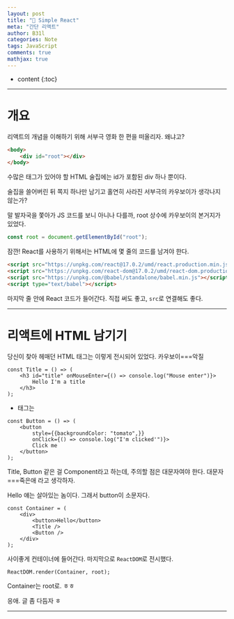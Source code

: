 ```yaml
---
layout: post
title: "💍 Simple React"
meta: "간단 리액트"
author: B31l
categories: Note
tags: JavaScript
comments: true
mathjax: true
---
```




* content
{:toc}
---

# 개요



리액트의 개념을 이해하기 위해 서부극 영화 한 편을 떠올리자. 왜냐고?

~~~html
<body>
    <div id="root"></div>
</body>
~~~

수많은 태그가 있어야 할 HTML 술집에는 id가 포함된 div 하나 뿐이다.

술집을 쓸어버린 뒤 쪽지 하나만 남기고 홀연히 사라진 서부극의 카우보이가 생각나지 않는가?

말 발자국을 쫓아가 JS 코드를 보니 아니나 다를까, root 상수에 카우보이의 본거지가 있었다.

```js
const root = document.getElementById("root");
```

잠깐! React를 사용하기 위해서는 HTML에 몇 줄의 코드를 남겨야 한다.

~~~html
<script src="https://unpkg.com/react@17.0.2/umd/react.production.min.js"></script>
<script src="https://unpkg.com/react-dom@17.0.2/umd/react-dom.production.min.js"></script>
<script src="https://unpkg.com/@babel/standalone/babel.min.js"></script>
<script type="text/babel"></script>
~~~

마지막 줄 안에 React 코드가 들어간다. 직접 써도 좋고, `src`로 연결해도 좋다.

---

# 리액트에 HTML 남기기

당신이 찾아 헤매던 HTML 태그는 이렇게 전시되어 있었다. 카우보이===악질

```react
const Title = () => (
    <h3 id="title" onMouseEnter={() => console.log("Mouse enter")}>
        Hello I'm a title
    </h3>
);
```

- 태그는 

```react
const Button = () => (
    <button 
        style={{backgroundColor: "tomato",}} 
        onClick={() => console.log("I'm clicked'")}>
        Click me
    </button>
);
```



Title, Button 같은 걸 Component라고 하는데, 주의할 점은 대문자여야 한다. 대문자===죽은애 라고 생각하자.

Hello 얘는 살아있는 놈이다. 그래서 button이 소문자다.

```react
const Container = (
    <div>
        <button>Hello</button> 
        <Title />
        <Button />
    </div>
);
```

사이좋게 컨테이너에 들어간다. 마지막으로 `ReactDOM`로 전시했다.

```react
ReactDOM.render(Container, root);
```

Container는 root로. ㅎㅎ

응애. 글 좀 다듬자 ㅎ

---

